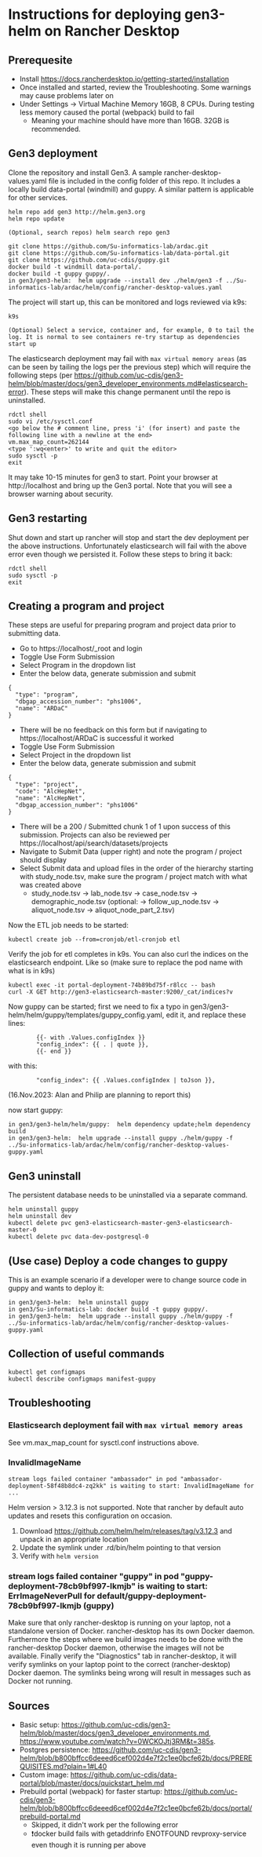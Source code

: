 # Instructions for deploying gen3-helm on Rancher Desktop

## Prerequesite

* Install https://docs.rancherdesktop.io/getting-started/installation
* Once installed and started, review the Troubleshooting. Some warnings may cause problems later on
* Under Settings -> Virtual Machine Memory 16GB, 8 CPUs. During testing less memory caused the portal (webpack) build to fail
  * Meaning your machine should have more than 16GB. 32GB is recommended.

## Gen3 deployment
Clone the repository and install Gen3. A sample rancher-desktop-values.yaml file is included in the config folder of
this repo. It includes a locally build data-portal (windmill) and guppy. A similar pattern is applicable for other
services.
```
helm repo add gen3 http://helm.gen3.org
helm repo update

(Optional, search repos) helm search repo gen3

git clone https://github.com/Su-informatics-lab/ardac.git
git clone https://github.com/Su-informatics-lab/data-portal.git
git clone https://github.com/uc-cdis/guppy.git
docker build -t windmill data-portal/.
docker build -t guppy guppy/.
in gen3/gen3-helm:  helm upgrade --install dev ./helm/gen3 -f ../Su-informatics-lab/ardac/helm/config/rancher-desktop-values.yaml
```

The project will start up, this can be monitored and logs reviewed via k9s:
```
k9s

(Optional) Select a service, container and, for example, 0 to tail the log. It is normal to see containers re-try startup as dependencies start up
```

The elasticsearch deployment may fail with `max virtual memory areas` (as can be seen by tailing the logs per the
previous step) which will require the following steps (per
https://github.com/uc-cdis/gen3-helm/blob/master/docs/gen3_developer_environments.md#elasticsearch-error). These
steps will make this change permanent until the repo is uninstalled.
```
rdctl shell
sudo vi /etc/sysctl.conf
<go below the # comment line, press 'i' (for insert) and paste the following line with a newline at the end>
vm.max_map_count=262144
<type ':wq<enter>' to write and quit the editor>
sudo sysctl -p
exit
```

It may take 10-15 minutes for gen3 to start. Point your browser at http://localhost and bring up the Gen3 portal.
Note that you will see a browser warning about security.

## Gen3 restarting
Shut down and start up rancher will stop and start the dev deployment per the above instructions. Unfortunately 
elasticsearch will fail with the above error even though we persisted it. Follow these steps to bring it back:
```
rdctl shell
sudo sysctl -p
exit
```

## Creating a program and project

These steps are useful for preparing program and project data prior to submitting data.

* Go to https://localhost/_root and login
* Toggle Use Form Submission
* Select Program in the dropdown list
* Enter the below data, generate submission and submit
```
{
  "type": "program",
  "dbgap_accession_number": "phs1006",
  "name": "ARDaC"
}
```
* There will be no feedback on this form but if navigating to https://localhost/ARDaC is successful it worked
* Toggle Use Form Submission
* Select Project in the dropdown list
* Enter the below data, generate submission and submit
```
{
  "type": "project",
  "code": "AlcHepNet",
  "name": "AlcHepNet",
  "dbgap_accession_number": "phs1006"
}
```
* There will be a 200 / Submitted chunk 1 of 1 upon success of this submission. Projects can also be reviewed per https://localhost/api/search/datasets/projects
* Navigate to Submit Data (upper right) and note the program / project should display
* Select Submit data and upload files in the order of the hierarchy starting with study_node.tsv, make sure the program / project match with what was created above
  * study_node.tsv -> lab_node.tsv -> case_node.tsv -> demographic_node.tsv (optional: -> follow_up_node.tsv -> aliquot_node.tsv -> aliquot_node_part_2.tsv)

Now the ETL job needs to be started:
```
kubectl create job --from=cronjob/etl-cronjob etl
```

Verify the job for etl completes in k9s. You can also curl the indices on the elasticsearch endpoint. Like so (make sure
to replace the pod name with what is in k9s)

```
kubectl exec -it portal-deployment-74b89bd75f-r8lcc -- bash
curl -X GET http://gen3-elasticsearch-master:9200/_cat/indices?v
```

Now guppy can be started; first we need to fix a typo in gen3/gen3-helm/helm/guppy/templates/guppy_config.yaml, edit it, and replace these lines:

```
        {{- with .Values.configIndex }}
        "config_index": {{ . | quote }},
        {{- end }}
```

with this:

```
        "config_index": {{ .Values.configIndex | toJson }},
```
(16.Nov.2023: Alan and Philip are planning to report this)

now start guppy:

```
in gen3/gen3-helm/helm/guppy:  helm dependency update;helm dependency build
in gen3/gen3-helm:  helm upgrade --install guppy ./helm/guppy -f ../Su-informatics-lab/ardac/helm/config/rancher-desktop-values-guppy.yaml
```

## Gen3 uninstall

The persistent database needs to be uninstalled via a separate command.
```
helm uninstall guppy
helm uninstall dev
kubectl delete pvc gen3-elasticsearch-master-gen3-elasticsearch-master-0
kubectl delete pvc data-dev-postgresql-0
```

## (Use case) Deploy a code changes to guppy

This is an example scenario if a developer were to change source code in guppy and wants to deploy it:
```
in gen3/gen3-helm:  helm uninstall guppy
in gen3/Su-informatics-lab: docker build -t guppy guppy/.
in gen3/gen3-helm:  helm upgrade --install guppy ./helm/guppy -f ../Su-informatics-lab/ardac/helm/config/rancher-desktop-values-guppy.yaml
```

## Collection of useful commands
```
kubectl get configmaps
kubectl describe configmaps manifest-guppy
```

## Troubleshooting

### Elasticsearch deployment fail with `max virtual memory areas`

See vm.max_map_count for sysctl.conf instructions above.

### InvalidImageName

`stream logs failed container "ambassador" in pod "ambassador-deployment-58f48b8dc4-zq2kk" is waiting to start: InvalidImageName for ...`

Helm version > 3.12.3 is not supported. Note that rancher by default auto updates and resets this configuration on occasion.
1. Download https://github.com/helm/helm/releases/tag/v3.12.3 and unpack in an appropriate location
2. Update the symlink under .rd/bin/helm pointing to that version
3. Verify with `helm version`

### stream logs failed container "guppy" in pod "guppy-deployment-78cb9bf997-lkmjb" is waiting to start: ErrImageNeverPull for default/guppy-deployment-78cb9bf997-lkmjb (guppy)

Make sure that only rancher-desktop is running on your laptop, not a standalone version of Docker. rancher-desktop has its
own Docker daemon. Furthermore the steps where we build images needs to be done with the rancher-desktop Docker daemon,
otherwise the images will not be available. Finally verify the "Diagnostics" tab in rancher-desktop, it will verify
symlinks on your laptop point to the correct (rancher-desktop) Docker daemon. The symlinks being wrong will result in
messages such as Docker not running.

## Sources

* Basic setup: https://github.com/uc-cdis/gen3-helm/blob/master/docs/gen3_developer_environments.md, https://www.youtube.com/watch?v=0WCKOJtj3RM&t=385s.
* Postgres persistence: https://github.com/uc-cdis/gen3-helm/blob/b800bffcc6deeed6cef002d4e7f2c1ee0bcfe62b/docs/PREREQUISITES.md?plain=1#L40
* Custom image: https://github.com/uc-cdis/data-portal/blob/master/docs/quickstart_helm.md
* Prebuild portal (webpack) for faster startup: https://github.com/uc-cdis/gen3-helm/blob/b800bffcc6deeed6cef002d4e7f2c1ee0bcfe62b/docs/portal/prebuild-portal.md
  * Skipped, it didn't work per the following error
  * ❗docker build fails with getaddrinfo ENOTFOUND revproxy-service even though it is running per above
